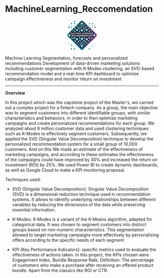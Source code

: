# MachineLearning_Reccomendation

<p align="center">
  <a href="https://github.com/Albertoocbs/ML_reccomendation">
    <img src="https://github.com/Albertoocbs/ML_reccomendation/blob/main/ML.png" width="100"/>
  </a>
</p>

Machine Learning Segmentation, forecasts and personalized recommendations
Development of data-driven marketing solutions including customer segmentation with K-Modes clustering, an SVD-based recommendation model and a real-time KPI dashboard to optimize campaign effectiveness and monitor return on investment

-------

**Overview**

In this project which was the capstone project of the Master's, we carried out a complex project for a fintech company. As a group, the main objective was to segment customers into different identifiable groups, with similar characteristics and behaviors, in order to then optimize marketing campaigns and create personalized recommendations for each group. We analyzed about 6 million customer data and used clustering techniques such as K-Modes to effectively segment customers. Subsequently, we applied the SVD (Singular Value Decomposition) technique to develop the personalized recommendation system for a small group of 10,000 customers. And on this We made an estimate of the effectiveness of marketing campaigns, and according to these estimates the effectiveness of the campaigns could have improved by 30% and increased the return on investment (ROI) by 25%. We used Power BI to create dynamic dashboards, as well as Google Cloud to make a KPI monitoring proposal.

Techniques used:

* SVD (Singular Value Decomposition): Singular Value Decomposition (SVD) is a dimensional reduction technique used in recommendation systems. It allows to identify underlying relationships between different variables by reducing the dimensions of the data while preserving essential information.

* K-Modes: K-Modes is a variant of the K-Means algorithm, adapted for categorical data. It was chosen to segment customers into distinct groups based on non-numeric characteristics. This segmentation allowed to target marketing campaigns more effectively by personalizing offers according to the specific needs of each segment

* KPI (Key Performance Indicators): specific metrics used to evaluate the effectiveness of actions taken. In this project, the KPIs chosen were Engagement Index, Bundle Response Rate, Definition: The percentage of customers who make a purchase after receiving an offered product bundle. Apart from the classics like ROI or CTR.
